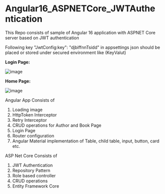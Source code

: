# Angular16_ASPNETCore_JWTAuthentication
This Repo consists of sample of Angular 16 application with ASPNET Core server based on JWT authentication

Following key "JwtConfig:key": "djbiffnnTsidd" in appsettings json should be placed or stored under secured environment like (KeyValut)

**Login Page:**

![image](https://github.com/rajhseg/Angular16_ASPNETCore_JWTAuthentication/assets/9523832/da08e158-decf-4caa-bae9-171f3da27e80)

**Home Page:**

![image](https://github.com/rajhseg/Angular16_ASPNETCore_JWTAuthentication/assets/9523832/081ceaad-153e-4111-9092-ab8d0a62ee4b)


Angular App Consists of
1. Loading image
2. HttpToken Interceptor
3. Retry Interceptor
4. CRUD operations for Author and Book Page
5. Login Page
6. Router configuration
7. Angular Material implementation of Table, child table, input, button, card etc.

ASP Net Core Consists of
1. JWT Authentication
2. Repository Pattern
3. Role based controller
4. CRUD operations
5. Entity Framework Core

